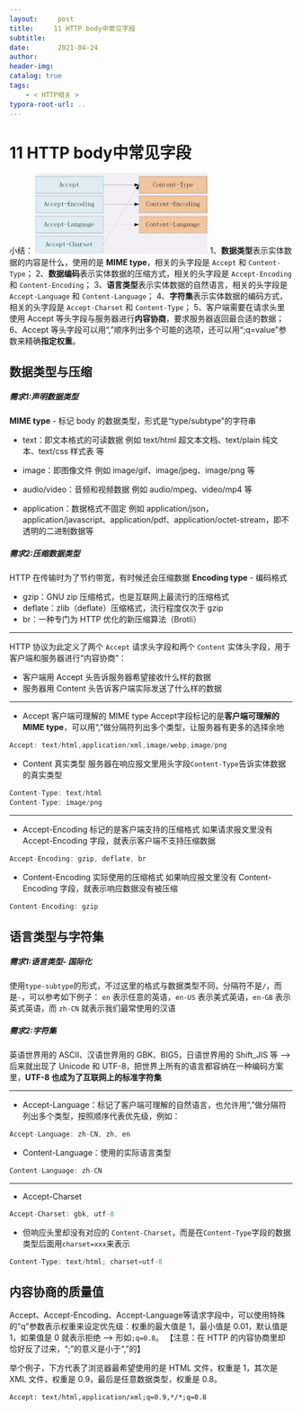 ```yaml
---
layout:     post
title:     11 HTTP body中常见字段
subtitle:  
date:       2021-04-24
author:     
header-img: 
catalog: true
tags:
    - < HTTP相关 >
typora-root-url: ..
---
```



# 11 HTTP body中常见字段

小结：
<img src="/../img/assets_2019/image-20210424162600086.png" alt="image-20210424162600086" style="zoom:30%;" />
1、**数据类型**表示实体数据的内容是什么，使用的是 **MIME type**，相关的头字段是 `Accept` 和 `Content-Type`；
2、**数据编码**表示实体数据的压缩方式，相关的头字段是 `Accept-Encoding` 和 `Content-Encoding`；
3、**语言类型**表示实体数据的自然语言，相关的头字段是 `Accept-Language` 和 `Content-Language`；
4、**字符集**表示实体数据的编码方式，相关的头字段是 `Accept-Charset` 和 `Content-Type`；
5、客户端需要在请求头里使用 Accept 等头字段与服务器进行**内容协商**，要求服务器返回最合适的数据；
6、Accept 等头字段可以用“,”顺序列出多个可能的选项，还可以用“;q=value”参数来精确**指定权重**。

## 数据类型与压缩
##### 需求1:声明数据类型
**MIME type** - 标记 body 的数据类型，形式是“type/subtype”的字符串
-   text：即文本格式的可读数据
例如 text/html 超文本文档、text/plain 纯文本、text/css 样式表 等

-   image：即图像文件
例如 image/gif、image/jpeg、image/png 等

-   audio/video：音频和视频数据
例如 audio/mpeg、video/mp4 等

-   application：数据格式不固定
例如 application/json，application/javascript、application/pdf、application/octet-stream，即不透明的二进制数据等

##### 需求2:压缩数据类型
 HTTP 在传输时为了节约带宽，有时候还会压缩数据
 **Encoding type** - 编码格式
-   gzip：GNU zip 压缩格式，也是互联网上最流行的压缩格式
-   deflate：zlib（deflate）压缩格式，流行程度仅次于 gzip
-   br：一种专门为 HTTP 优化的新压缩算法（Brotli）

* * *

HTTP 协议为此定义了两个 `Accept` 请求头字段和两个 `Content` 实体头字段，用于客户端和服务器进行“内容协商”：
-   客户端用 Accept 头告诉服务器希望接收什么样的数据
-   服务器用 Content 头告诉客户端实际发送了什么样的数据

* * *

-   Accept 客户端可理解的 MIME type
Accept字段标记的是**客户端可理解的 MIME type**，可以用“,”做分隔符列出多个类型，让服务器有更多的选择余地
```js
Accept: text/html,application/xml,image/webp,image/png
```

-   Content 真实类型
服务器在响应报文里用头字段`Content-Type`告诉实体数据的真实类型
```js
Content-Type: text/html
Content-Type: image/png
```

* * *

-   Accept-Encoding 标记的是客户端支持的压缩格式
如果请求报文里没有 Accept-Encoding 字段，就表示客户端不支持压缩数据
```js
Accept-Encoding: gzip, deflate, br
```
-    Content-Encoding 实际使用的压缩格式
如果响应报文里没有 Content-Encoding 字段，就表示响应数据没有被压缩
```js
Content-Encoding: gzip
```

## 语言类型与字符集
##### 需求1:语言类型- 国际化
使用`type-subtype`的形式，不过这里的格式与数据类型不同，分隔符不是`/`，而是`-`，可以参考如下例子：
`en` 表示任意的英语，`en-US` 表示美式英语，`en-GB` 表示英式英语，而 `zh-CN` 就表示我们最常使用的汉语

##### 需求2:字符集 
英语世界用的 ASCII、汉语世界用的 GBK、BIG5，日语世界用的 Shift_JIS 等 -->
后来就出现了 Unicode 和 UTF-8，把世界上所有的语言都容纳在一种编码方案里，**UTF-8 也成为了互联网上的标准字符集**

* * *
-   Accept-Language：标记了客户端可理解的自然语言，也允许用“,”做分隔符列出多个类型，按照顺序代表优先级，例如：
```js
Accept-Language: zh-CN, zh, en
```
-   Content-Language：使用的实际语言类型
```js
Content-Language: zh-CN
```

* * *
-   Accept-Charset
```js
Accept-Charset: gbk, utf-8
```
-   但响应头里却没有对应的 `Content-Charset`，而是在`Content-Type`字段的数据类型后面用`charset=xxx`来表示
```js
Content-Type: text/html; charset=utf-8
```

## 内容协商的质量值
Accept、Accept-Encoding、Accept-Language等请求字段中，可以使用特殊的“q”参数表示权重来设定优先级：权重的最大值是 1，最小值是 0.01，默认值是 1，如果值是 0 就表示拒绝 --> 形如`;q=0.8`。
【注意：在 HTTP 的内容协商里却恰好反了过来，“;”的意义是小于“,”的】

举个例子，下方代表了浏览器最希望使用的是 HTML 文件，权重是 1，其次是 XML 文件，权重是 0.9，最后是任意数据类型，权重是 0.8。
```html
Accept: text/html,application/xml;q=0.9,*/*;q=0.8
```

